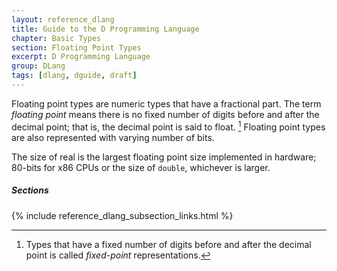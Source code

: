 ```yaml
---
layout: reference_dlang
title: Guide to the D Programming Language
chapter: Basic Types
section: Floating Point Types
excerpt: D Programming Language
group: DLang
tags: [dlang, dguide, draft]
---
```


Floating point types are numeric types that have a fractional part.
The term _floating point_ means there is no fixed number of digits before and after the decimal point; that is, the decimal point is said to float. [^fixed_point]
Floating point types are also represented with varying number of bits.

The size of real is the largest floating point size implemented in hardware; 80-bits for x86 CPUs or the size of `double`, whichever is larger.

##### Sections
{% include reference_dlang_subsection_links.html %}

[^fixed_point]: Types that have a fixed number of digits before and after the decimal point is called _fixed-point_ representations.
